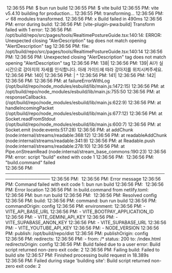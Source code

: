  ​
12:36:55 PM: $ bun run build
12:36:55 PM: $ vite build
12:36:55 PM: vite v5.4.10 building for production...
12:36:55 PM: transforming...
12:36:56 PM: ✓ 68 modules transformed.
12:36:56 PM: x Build failed in 490ms
12:36:56 PM: error during build:
12:36:56 PM: [vite-plugin-pwa:build] Transform failed with 1 error:
12:36:56 PM: /opt/build/repo/src/pages/tools/RealtimePostureGuide.tsx:140:14: ERROR: Unexpected closing "AlerDescription" tag does not match opening "AlertDescription" tag
12:36:56 PM: file: /opt/build/repo/src/pages/tools/RealtimePostureGuide.tsx:140:14
12:36:56 PM: 
12:36:56 PM: Unexpected closing "AlerDescription" tag does not match opening "AlertDescription" tag
12:36:56 PM: 138|              <AlertDescription className="!text-blue-700">
12:36:56 PM: 139|                AI가 실시간으로 강아지의 자세를 인식합니다. 아래 가이드에 따라 강아지를 위치시켜주세요.
12:36:56 PM: 140|              </AlerDescription>
12:36:56 PM:    |                ^
12:36:56 PM: 141|            </Alert>
12:36:56 PM: 142|
12:36:56 PM: 
12:36:56 PM:     at failureErrorWithLog (/opt/build/repo/node_modules/esbuild/lib/main.js:1472:15)
12:36:56 PM:     at /opt/build/repo/node_modules/esbuild/lib/main.js:755:50
12:36:56 PM:     at responseCallbacks.<computed> (/opt/build/repo/node_modules/esbuild/lib/main.js:622:9)
12:36:56 PM:     at handleIncomingPacket (/opt/build/repo/node_modules/esbuild/lib/main.js:677:12)
12:36:56 PM:     at Socket.readFromStdout (/opt/build/repo/node_modules/esbuild/lib/main.js:600:7)
12:36:56 PM:     at Socket.emit (node:events:517:28)
12:36:56 PM:     at addChunk (node:internal/streams/readable:368:12)
12:36:56 PM:     at readableAddChunk (node:internal/streams/readable:341:9)
12:36:56 PM:     at Readable.push (node:internal/streams/readable:278:10)
12:36:56 PM:     at Pipe.onStreamRead (node:internal/stream_base_commons:190:23)
12:36:56 PM: error: script "build" exited with code 1
12:36:56 PM: ​
12:36:56 PM: "build.command" failed                                        
12:36:56 PM: ────────────────────────────────────────────────────────────────
12:36:56 PM: ​
12:36:56 PM:   Error message
12:36:56 PM:   Command failed with exit code 1: bun run build
12:36:56 PM: ​
12:36:56 PM:   Error location
12:36:56 PM:   In build.command from netlify.toml:
12:36:56 PM:   bun run build
12:36:56 PM: ​
12:36:56 PM:   Resolved config
12:36:56 PM:   build:
12:36:56 PM:     command: bun run build
12:36:56 PM:     commandOrigin: config
12:36:56 PM:     environment:
12:36:56 PM:       - VITE_API_BASE_URL
12:36:56 PM:       - VITE_BOOTPAY_APPLICATION_ID
12:36:56 PM:       - VITE_GEMINI_API_KEY
12:36:56 PM:       - VITE_SUPABASE_ANON_KEY
12:36:56 PM:       - VITE_SUPABASE_URL
12:36:56 PM:       - VITE_YOUTUBE_API_KEY
12:36:56 PM:       - NODE_VERSION
12:36:56 PM:     publish: /opt/build/repo/dist
12:36:56 PM:     publishOrigin: config
12:36:56 PM:   redirects:
12:36:56 PM:     - from: /*
      status: 200
      to: /index.html
  redirectsOrigin: config
12:36:56 PM: Build failed due to a user error: Build script returned non-zero exit code: 2
12:36:56 PM: Failing build: Failed to build site
12:36:57 PM: Finished processing build request in 18.389s
12:36:56 PM: Failed during stage 'building site': Build script returned non-zero exit code: 2